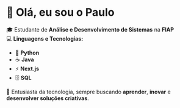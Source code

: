 # 👋 Olá, eu sou o Paulo  

🎓 Estudante de **Análise e Desenvolvimento de Sistemas** na **FIAP**  
💻 **Linguagens e Tecnologias:**  
- 🐍 **Python**  
- ☕ **Java**  
- ⚡ **Next.js**  
- 🗄 **SQL**  

🚀 Entusiasta da tecnologia, sempre buscando **aprender**, **inovar** e **desenvolver soluções criativas**.  

